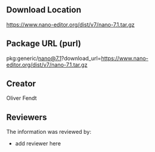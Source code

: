 ## Download Location

https://www.nano-editor.org/dist/v7/nano-7.1.tar.gz

## Package URL (purl)

pkg:generic/nano@7.1?download_url=https://www.nano-editor.org/dist/v7/nano-7.1.tar.gz

## Creator

Oliver Fendt

## Reviewers

The information was reviewed by:

* add reviewer here
